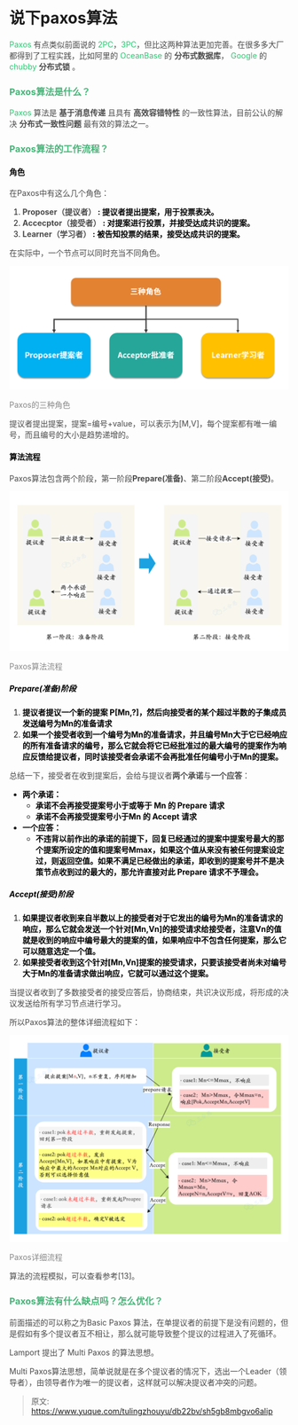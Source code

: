 # 说下paxos算法

<font style="color:rgb(40, 202, 113);">Paxos</font><font style="color:rgb(74, 74, 74);"> 有点类似前面说的 </font><font style="color:rgb(40, 202, 113);">2PC</font><font style="color:rgb(74, 74, 74);">，</font><font style="color:rgb(40, 202, 113);">3PC</font><font style="color:rgb(74, 74, 74);">，但比这两种算法更加完善。在很多多大厂都得到了工程实践，比如阿里的 </font><font style="color:rgb(40, 202, 113);">OceanBase</font><font style="color:rgb(74, 74, 74);"> 的 </font>**<font style="color:rgb(74, 74, 74);">分布式数据库</font>**<font style="color:rgb(74, 74, 74);">， </font><font style="color:rgb(40, 202, 113);">Google</font><font style="color:rgb(74, 74, 74);"> 的 </font><font style="color:rgb(40, 202, 113);">chubby</font><font style="color:rgb(74, 74, 74);"> </font>**<font style="color:rgb(74, 74, 74);">分布式锁</font>**<font style="color:rgb(74, 74, 74);"> 。</font>

### **<font style="color:rgb(72, 179, 120);">Paxos算法是什么？</font>**
<font style="color:rgb(40, 202, 113);">Paxos</font><font style="color:rgb(74, 74, 74);"> </font><font style="color:rgb(74, 74, 74);">算法是</font><font style="color:rgb(74, 74, 74);"> </font>**<font style="color:rgb(74, 74, 74);">基于消息传递</font>**<font style="color:rgb(74, 74, 74);"> </font><font style="color:rgb(74, 74, 74);">且具有</font><font style="color:rgb(74, 74, 74);"> </font>**<font style="color:rgb(74, 74, 74);">高效容错特性</font>**<font style="color:rgb(74, 74, 74);"> </font><font style="color:rgb(74, 74, 74);">的一致性算法，目前公认的解决</font><font style="color:rgb(74, 74, 74);"> </font>**<font style="color:rgb(74, 74, 74);">分布式一致性问题</font>**<font style="color:rgb(74, 74, 74);"> </font><font style="color:rgb(74, 74, 74);">最有效的算法之一。</font>

### **<font style="color:rgb(72, 179, 120);">Paxos算法的工作流程？</font>**
#### <font style="color:black;">角色</font>
<font style="color:rgb(74, 74, 74);">在Paxos中有这么几个角色：</font>

1. **<font style="color:rgb(74, 74, 74);">Proposer（提议者）</font>****<font style="color:rgb(1, 1, 1);"> </font>****<font style="color:rgb(1, 1, 1);">: 提议者提出提案，用于投票表决。</font>**
2. **<font style="color:rgb(74, 74, 74);">Accecptor（接受者）</font>****<font style="color:rgb(1, 1, 1);"> </font>****<font style="color:rgb(1, 1, 1);">: 对提案进行投票，并接受达成共识的提案。</font>**
3. **<font style="color:rgb(74, 74, 74);">Learner（学习者）</font>****<font style="color:rgb(1, 1, 1);"> </font>****<font style="color:rgb(1, 1, 1);">: 被告知投票的结果，接受达成共识的提案。</font>**

<font style="color:rgb(74, 74, 74);">在实际中，一个节点可以同时充当不同角色。</font>

![1696574091668-8c453f37-6e0b-496e-8b63-dda586174498.png](./img/q5CzysxqwNHRRtv5/1696574091668-8c453f37-6e0b-496e-8b63-dda586174498-923469.png)

<font style="color:rgb(136, 136, 136);">Paxos的三种角色</font>

<font style="color:rgb(74, 74, 74);">提议者提出提案，提案=编号+value，可以表示为[M,V]，每个提案都有唯一编号，而且编号的大小是趋势递增的。</font>

#### <font style="color:black;">算法流程</font>
<font style="color:rgb(74, 74, 74);">Paxos算法包含两个阶段，第一阶段**Prepare(准备)</font>**<font style="color:rgb(74, 74, 74);">、第二阶段</font>**<font style="color:rgb(74, 74, 74);">Accept(接受)**。</font>

![1695892187691-49e874ad-fe63-49fc-a6ec-5d6051134e6e.png](./img/q5CzysxqwNHRRtv5/1695892187691-49e874ad-fe63-49fc-a6ec-5d6051134e6e-504166.png)

<font style="color:rgb(136, 136, 136);">Paxos算法流程</font>

##### <font style="color:black;">Prepare(准备)阶段</font>
1. **<font style="color:rgb(1, 1, 1);">提议者提议一个新的提案 P[Mn,?]，然后向接受者的某个超过半数的子集成员发送编号为Mn的准备请求</font>**
2. **<font style="color:rgb(1, 1, 1);">如果一个接受者收到一个编号为Mn的准备请求，并且编号Mn大于它已经响应的所有准备请求的编号，那么它就会将它已经批准过的最大编号的提案作为响应反馈给提议者，同时该接受者会承诺不会再批准任何编号小于Mn的提案。</font>**

<font style="color:rgb(74, 74, 74);">总结一下，接受者在收到提案后，会给与提议者</font>**<font style="color:rgb(74, 74, 74);">两个承诺</font>**<font style="color:rgb(74, 74, 74);">与</font>**<font style="color:rgb(74, 74, 74);">一个应答</font>**<font style="color:rgb(74, 74, 74);">：</font>

+ **<font style="color:rgb(1, 1, 1);">两个承诺：</font>**
    - **<font style="color:rgb(1, 1, 1);">承诺不会再接受提案号小于或等于 Mn 的 Prepare 请求</font>**
    - **<font style="color:rgb(1, 1, 1);">承诺不会再接受提案号小于Mn 的 Accept 请求</font>**
+ **<font style="color:rgb(1, 1, 1);">一个应答：</font>**
    - **<font style="color:rgb(1, 1, 1);">不违背以前作出的承诺的前提下，回复已经通过的提案中提案号最大的那个提案所设定的值和提案号Mmax，如果这个值从来没有被任何提案设定过，则返回空值。如果不满足已经做出的承诺，即收到的提案号并不是决策节点收到过的最大的，那允许直接对此 Prepare 请求不予理会。</font>**

##### <font style="color:black;">Accept(接受)阶段</font>
1. **<font style="color:rgb(1, 1, 1);">如果提议者收到来自半数以上的接受者对于它发出的编号为Mn的准备请求的响应，那么它就会发送一个针对[Mn,Vn]的接受请求给接受者，注意Vn的值就是收到的响应中编号最大的提案的值，如果响应中不包含任何提案，那么它可以随意选定一个值。</font>**
2. **<font style="color:rgb(1, 1, 1);">如果接受者收到这个针对[Mn,Vn]提案的接受请求，只要该接受者尚未对编号大于Mn的准备请求做出响应，它就可以通过这个提案。</font>**

<font style="color:rgb(74, 74, 74);">当提议者收到了多数接受者的接受应答后，协商结束，共识决议形成，将形成的决议发送给所有学习节点进行学习。</font>

<font style="color:rgb(74, 74, 74);">所以Paxos算法的整体详细流程如下：</font>

![1695892187582-f6c5442c-822b-4555-a9a6-89f58860f0c9.png](./img/q5CzysxqwNHRRtv5/1695892187582-f6c5442c-822b-4555-a9a6-89f58860f0c9-559716.png)

<font style="color:rgb(136, 136, 136);">Paxos详细流程</font>

<font style="color:rgb(74, 74, 74);">算法的流程模拟，可以查看参考[13]。</font>

### **<font style="color:rgb(72, 179, 120);">Paxos算法有什么缺点吗？怎么优化？</font>**
<font style="color:rgb(74, 74, 74);">前面描述的可以称之为Basic Paxos 算法，在单提议者的前提下是没有问题的，但是假如有多个提议者互不相让，那么就可能导致整个提议的过程进入了死循环。</font>

<font style="color:rgb(74, 74, 74);">Lamport 提出了 Multi Paxos 的算法思想。</font>

<font style="color:rgb(74, 74, 74);">Multi Paxos算法思想，简单说就是在多个提议者的情况下，选出一个Leader（领导者），由领导者作为唯一的提议者，这样就可以解决提议者冲突的问题。</font>



> 原文: <https://www.yuque.com/tulingzhouyu/db22bv/sh5gb8mbgvo6alip>